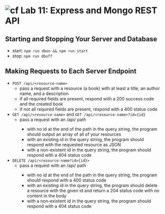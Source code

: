 ![cf](https://i.imgur.com/7v5ASc8.png) Lab 11: Express and Mongo REST API
======

## Starting and Stopping Your Server and Database
* start: `npm run dbon && npm run start`
* stop: `npm run dboff`

## Making Requests to Each Server Endpoint
* `POST /api/<resource-name>`
  * pass a request with a resource (a book) with at least a title, an author name, and a description
  * if all required fields are present, respond with a 200 success code and the created book
  * if not all required fields are present, respond with a 400 status code
* `GET /api/<resource-name>` and `GET /api/<resource-name>?id={id}`
  * pass a request with an /api/<resource-name> path
    * with no id at the end of the path in the query string, the program should output an array of all of your resources
    * with an existing id in the query string, the program should respond with the requested resource as JSON
    * with a non-existent id in the query string, the program should respond with a 404 status code
* `DELETE /api/<resource-name?id={id}>`
  * pass a request with an /api/<resource-name> path
    * with no id at the end of the path in the query string, the program should respond with a 400 status code
    * with an existing id in the query string, the program should delete a resource with the given id and return a 204 status code with no content in the body
    *  with a non-existent id in the query string, the program should respond with a 404 status code
